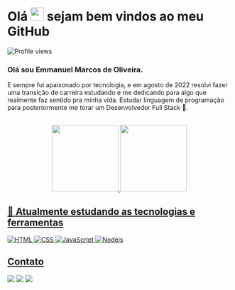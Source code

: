 <h1 align="left">Olá <img src="https://raw.githubusercontent.com/kaueMarques/kaueMarques/master/hi.gif" height="30px"> sejam bem vindos ao meu GitHub</h1>

<p align="left"> <img src="https://komarev.com/ghpvc/?username=emmanuelmarcosdeoliveira&color=yellow" alt="Profile views" /> </p>
 
 ### Olá sou Emmanuel Marcos de Oliveira.

 E sempre fui apaixonado por tecnologia, e em agosto de 2022 resolvi fazer uma transição de carreira estudando e me dedicando para algo que realmente faz sentido pra minha vida. Estudar linguagem de programação para posteriormente me torar um Desenvolvedor Full Stack 🚀.
 
 

 
<br>

<div align="center"> 
 <a href="https://github.com/emmanuelmarcosdeoliveira">
  <img height="150em" src="https://github-readme-stats.vercel.app/api?username=emmanuelmarcosdeoliveira&show_icons=true&theme=radical&include_all_commits=true&count_private=true"/>
  <img height="150em" src="https://github-readme-stats.vercel.app/api/top-langs/?username=emmanuelmarcosdeoliveira&layout=compact&langs_count=7&theme=radical"/>
</div>
  
  
## 📓 Atualmente estudando as tecnologias e ferramentas

![HTML](https://img.shields.io/badge/HTML5-E34F26?style=for-the-badge&logo=html5&logoColor=white)
![CSS](https://img.shields.io/badge/CSS3-1572B6?style=for-the-badge&logo=css3&logoColor=white)
![JavaScript](https://img.shields.io/badge/JavaScript-F7DF1E?style=for-the-badge&logo=javascript&logoColor=black)
![Nodejs](https://img.shields.io/badge/Node.js-43853D?style=for-the-badge&logo=node.js&logoColor=white)
          

    
   
   ## Contato
   <div> 

  <a href="https://discord.gg/fbTmU79x" target="_blank"><img src="https://img.shields.io/badge/Discord-7289DA?style=for-the-badge&logo=discord&logoColor=white" target="_blank"></a> 
  <a href = "mailto:emmanuelmarcosdeoliveira@gmail.com"><img src="https://img.shields.io/badge/-Gmail-%23333?style=for-the-badge&logo=gmail&logoColor=white" target="_blank"></a>
  <a href="https://www.linkedin.com/in/oliveira-marcos-emmanuel?lipi=urn%3Ali%3Apage%3Ad_flagship3_profile_view_base_contact_details%3BUetG4s3ZT76Byt3XWdZ2Tg%3D%3D" target="_blank"><img src="https://img.shields.io/badge/-LinkedIn-%230077B5?style=for-the-badge&logo=linkedin&logoColor=white" target="_blank"></a> 
 
 </div>
 
